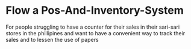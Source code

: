 # Flow a Pos-And-Inventory-System
For people struggling to have a counter for their sales in their sari-sari stores in the phillipines and want to have a convenient way to track their sales and to lessen the use of papers
